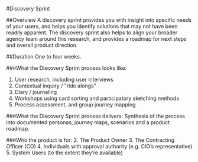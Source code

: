#Discovery Sprint

##Overview
A discovery sprint provides you with insight into specific needs of your users, and helps you identify solutions that may not
have been readily apparent.  The discovery sprint also helps to align your broader agency team around this research, and provides
a roadmap for next steps and overall product direction.

##Duration
One to four weeks.

###What the Discovery Sprint process looks like:
1. User research, including user interviews
2. Contextual inquiry / "ride alongs"
3. Diary / journaling
4. Workshops using card sorting and participatory sketching methods
5. Process assessment, and group journey mapping

###What the Discovery Sprint process delivers: 
Synthesis of the process into documented personas, journey maps, scenarios and a product roadmap.


###Who the product is for: 
2. The Product Owner
3. The Contracting Officer (CO)
4. Individuals with approval authority (e.g. CIO’s representative)
5. System Users (to the extent they’re available)

